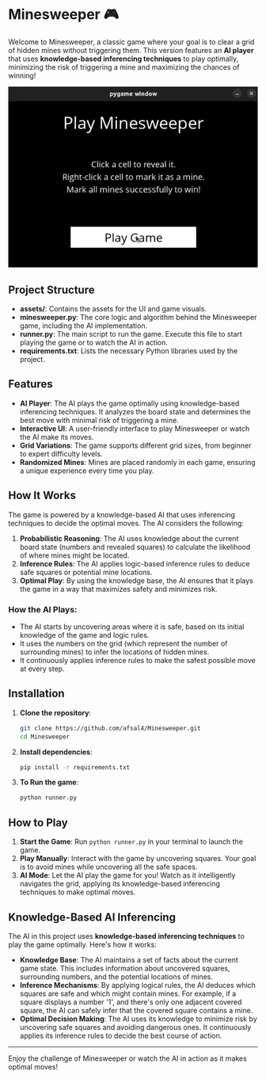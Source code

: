 # Minesweeper 🎮

Welcome to Minesweeper, a classic game where your goal is to clear a grid of hidden mines without triggering them. This version features an **AI player** that uses **knowledge-based inferencing techniques** to play optimally, minimizing the risk of triggering a mine and maximizing the chances of winning!

![TicTacToe Preview](minesweeper.gif)


## Project Structure

- **assets/**: Contains the assets for the UI and game visuals.
- **minesweeper.py**: The core logic and algorithm behind the Minesweeper game, including the AI implementation.
- **runner.py**: The main script to run the game. Execute this file to start playing the game or to watch the AI in action.
- **requirements.txt**: Lists the necessary Python libraries used by the project.

## Features

- **AI Player**: The AI plays the game optimally using knowledge-based inferencing techniques. It analyzes the board state and determines the best move with minimal risk of triggering a mine.
- **Interactive UI**: A user-friendly interface to play Minesweeper or watch the AI make its moves.
- **Grid Variations**: The game supports different grid sizes, from beginner to expert difficulty levels.
- **Randomized Mines**: Mines are placed randomly in each game, ensuring a unique experience every time you play.

## How It Works

The game is powered by a knowledge-based AI that uses inferencing techniques to decide the optimal moves. The AI considers the following:

1. **Probabilistic Reasoning**: The AI uses knowledge about the current board state (numbers and revealed squares) to calculate the likelihood of where mines might be located.
2. **Inference Rules**: The AI applies logic-based inference rules to deduce safe squares or potential mine locations.
3. **Optimal Play**: By using the knowledge base, the AI ensures that it plays the game in a way that maximizes safety and minimizes risk.

### How the AI Plays:
- The AI starts by uncovering areas where it is safe, based on its initial knowledge of the game and logic rules.
- It uses the numbers on the grid (which represent the number of surrounding mines) to infer the locations of hidden mines.
- It continuously applies inference rules to make the safest possible move at every step.

## Installation

1. **Clone the repository**:
   ```bash
   git clone https://github.com/afsal4/Minesweeper.git
   cd Minesweeper
   ```

2. **Install dependencies**:
    ```bash
    pip install -r requirements.txt
    ```

3. **To Run the game**:
    ```bash
    python runner.py
    ```


## How to Play

1. **Start the Game**: Run `python runner.py` in your terminal to launch the game.
2. **Play Manually**: Interact with the game by uncovering squares. Your goal is to avoid mines while uncovering all the safe spaces.
3. **AI Mode**: Let the AI play the game for you! Watch as it intelligently navigates the grid, applying its knowledge-based inferencing techniques to make optimal moves.

## Knowledge-Based AI Inferencing

The AI in this project uses **knowledge-based inferencing techniques** to play the game optimally. Here's how it works:

- **Knowledge Base**: The AI maintains a set of facts about the current game state. This includes information about uncovered squares, surrounding numbers, and the potential locations of mines.
- **Inference Mechanisms**: By applying logical rules, the AI deduces which squares are safe and which might contain mines. For example, if a square displays a number '1', and there's only one adjacent covered square, the AI can safely infer that the covered square contains a mine.
- **Optimal Decision Making**: The AI uses its knowledge to minimize risk by uncovering safe squares and avoiding dangerous ones. It continuously applies its inference rules to decide the best course of action.


---

Enjoy the challenge of Minesweeper or watch the AI in action as it makes optimal moves!
